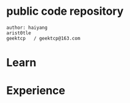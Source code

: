 # public code repository

```
author: haiyang
arist0tle  
geektcp   / geektcp@163.com
```

# Learn


# Experience
